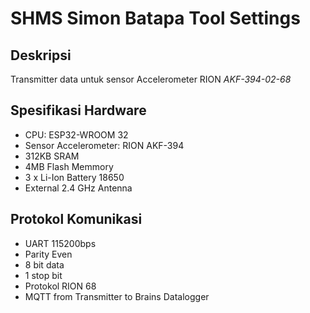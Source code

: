 # SHMS Simon Batapa Tool Settings

## Deskripsi
<p>Transmitter data untuk sensor Accelerometer RION <i>AKF-394-02-68</i></p>

## Spesifikasi Hardware
- CPU: ESP32-WROOM 32
- Sensor Accelerometer: RION AKF-394
- 312KB SRAM
- 4MB Flash Memmory
- 3 x Li-Ion Battery 18650
- External 2.4 GHz Antenna

## Protokol Komunikasi
- UART 115200bps
- Parity Even
- 8 bit data
- 1 stop bit
- Protokol RION 68
- MQTT from Transmitter to Brains Datalogger
